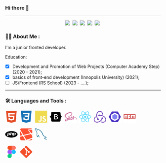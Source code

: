 ### Hi there 👋
---
<div id="header" align = "center"> 
  <img src="https://media.giphy.com/media/xT8qBkwthizWIhhtDi/giphy.gif" width="180"/>&nbsp;
   <img src="https://media.giphy.com/media/xT8qBkwthizWIhhtDi/giphy.gif" width="180"/>&nbsp;
   <img src="https://media.giphy.com/media/xT8qBkwthizWIhhtDi/giphy.gif" width="180"/>&nbsp;
   <img src="https://media.giphy.com/media/xT8qBkwthizWIhhtDi/giphy.gif" width="180"/>&nbsp; 
  <img src="https://media.giphy.com/media/xT8qBkwthizWIhhtDi/giphy.gif" width="180"/>&nbsp;
</div>

### :woman_technologist: About Me :

I'm a junior fronted developer.

Education:

- [x] Development and Promotion of Web Projects (Computer Academy Step) (2020 - 2021);
- [x] basics of front-end development (Innopolis University) (2021);
- [ ] JS/Frontend (RS School) (2023 - ....);

---

### :hammer_and_wrench: Languages and Tools :

<div> 
<img src="https://github.com/devicons/devicon/blob/master/icons/html5/html5-plain.svg" title="HTML5" alt="HTML5" width="40" height="40"/>&nbsp;
<img src="https://github.com/devicons/devicon/blob/master/icons/css3/css3-plain.svg" title="CSS3" alt="CSS3" width="40" height="40"/>&nbsp;
<img src="https://github.com/devicons/devicon/blob/master/icons/javascript/javascript-plain.svg" title="JS" alt="JS" width="40" height="40"/>&nbsp;
<img src="https://github.com/devicons/devicon/blob/master/icons/bootstrap/bootstrap-plain.svg" title="bootstrap" alt="bootstrap" width="40" height="40"/>&nbsp;
<img src="https://github.com/devicons/devicon/blob/master/icons/sass/sass-original.svg" title="SASS" alt="SASS" width="40" height="40"/>&nbsp;
<img src="https://github.com/devicons/devicon/blob/master/icons/react/react-original.svg" title="React"  alt="React" width="40" height="40"/>&nbsp;
<img src="https://github.com/devicons/devicon/blob/master/icons/redux/redux-original.svg" title="Redux" alt="Redux" width="40" height="40"/>&nbsp; 
<img src="https://github.com/devicons/devicon/blob/master/icons/eslint/eslint-original.svg" title="eslint" alt="eslint" width="40" height="40"/>&nbsp;
<img src="https://github.com/devicons/devicon/blob/master/icons/npm/npm-original-wordmark.svg" title="npm" alt="npm" width="40" height="40"/>

  
<img src="https://github.com/devicons/devicon/blob/master/icons/php/php-plain.svg" title="php"  alt="php" width="40" height="40"/>&nbsp;
<img src="https://github.com/devicons/devicon/blob/master/icons/laravel/laravel-plain.svg" title="Laravel" alt="Laravel" width="40" height="40"/>&nbsp;
<img src="https://github.com/devicons/devicon/blob/master/icons/mysql/mysql-plain.svg" title="mySql" alt="mySql" width="40" height="40"/>&nbsp;
  
  
<img src="https://github.com/devicons/devicon/blob/master/icons/figma/figma-original.svg"  title="figma" alt="figma" width="40" height="40"/>&nbsp;
<img src="https://github.com/devicons/devicon/blob/master/icons/git/git-plain.svg" title="git" alt="git" width="40" height="40"/>&nbsp;

</div>

